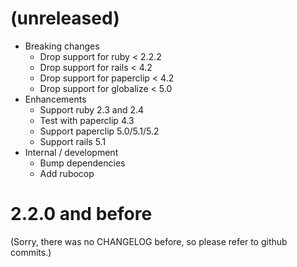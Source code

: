 # (unreleased)

* Breaking changes 
   * Drop support for ruby < 2.2.2
   * Drop support for rails < 4.2
   * Drop support for paperclip < 4.2
   * Drop support for globalize < 5.0
* Enhancements
   * Support ruby 2.3 and 2.4
   * Test with paperclip 4.3
   * Support paperclip 5.0/5.1/5.2
   * Support rails 5.1
* Internal / development
   * Bump dependencies 
   * Add rubocop

# 2.2.0 and before

(Sorry, there was no CHANGELOG before, so please refer to github commits.)
